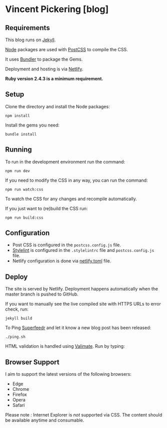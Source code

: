 # Vincent Pickering [blog]

## Requirements

This blog runs on [Jekyll](https://jekyllrb.com/).

[Node](https://nodejs.org/en/) packages are used with [PostCSS](http://postcss.org/) to compile the CSS.

It uses [Bundler](http://bundler.io/) to package the Gems.

Deployment and hosting is via [Netlify](https://www.netlify.com/).

**Ruby version 2.4.3 is a minimum requirement.**

## Setup

Clone the directory and install the Node packages:

```
npm install
```

Install the gems you need:

```
bundle install
```


## Running

To run in the development environment run the command:

```
npm run dev
```

If you need to modify the CSS in any way, you can run the command:

```
npm run watch:css
```

To watch the CSS for any changes and recompile automatically.

If you just want to (re)build the CSS run:

```
npm run build:css
```

## Configuration

- Post CSS is configured in the ``postcss.config.js`` file.
- [Stylelint](https://github.com/stylelint/stylelint) is configured in the ``.stylelintrc`` file and ``postcss.config.js`` file.
- Netlify configuration is done via [netlify.toml](https://www.netlify.com/docs/netlify-toml-reference/) file.


## Deploy

The site is served by Netlify. Deployment happens automatically when the master branch is pushed to GitHub.

If you want to manually see the live compiled site with HTTPS URLs to error check, run:

```
jekyll build
```

To Ping [Superfeedr](https://superfeedr.com/) and let it know a new blog post has been released:

```
./ping.sh
```

HTML validation is handled using [Valimate](https://github.com/jamesseanwright/valimate). Run by typing:

## Browser Support

I aim to support the latest versions of the following browsers:

- Edge
- Chrome
- Firefox
- Opera
- Safari

Please note : Internet Explorer is *not* supported via CSS. The content should be available anytime and consumable.
